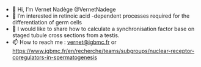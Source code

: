 - 👋 Hi, I’m Vernet Nadège @VernetNadege
- 👀 I’m interested in retinoic acid -dependent processes required for the differentiation of germ cells 
- 🌱 I would like to share how to calculate a synchronisation factor base on staged tubule cross sections from a testis.
- 📫 How to reach me : vernet@igbmc.fr or https://www.igbmc.fr/en/recherche/teams/subgroups/nuclear-receptor-coregulators-in-spermatogenesis

<!---
VernetNadege/VernetNadege is a ✨ special ✨ repository because its `README.md` (this file) appears on your GitHub profile.
You can click the Preview link to take a look at your changes.
--->
